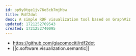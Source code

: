 ```yaml
---
id: pp9y0tge1jv76o5cb7mjhbw
title: Rdf2dot
desc: A simple RDF visualization tool based on GraphViz
updated: 1721252769543
created: 1721252740095
---
```


- https://github.com/giacomociti/rdf2dot
- [[c.software.visualization.semantic]]